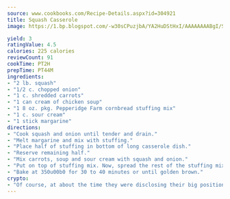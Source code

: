 ```yaml
---
source: www.cookbooks.com/Recipe-Details.aspx?id=304921
title: Squash Casserole
image: https://1.bp.blogspot.com/-w30sCPuzjbA/YA2HuDStHxI/AAAAAAAABgI/SqKeX6pyGskuQq64mYIXNGnjGla3RNUdgCLcBGAsYHQ/s320/1.png

yield: 3
ratingValue: 4.5
calories: 225 calories
reviewCount: 91
cookTime: PT2H
prepTime: PT44M
ingredients:
- "2 lb. squash"
- "1/2 c. chopped onion"
- "1 c. shredded carrots"
- "1 can cream of chicken soup"
- "1 8 oz. pkg. Pepperidge Farm cornbread stuffing mix"
- "1 c. sour cream"
- "1 stick margarine"
directions:
- "Cook squash and onion until tender and drain."
- "Melt margarine and mix with stuffing."
- "Place half of stuffing in bottom of long casserole dish."
- "Reserve remaining half."
- "Mix carrots, soup and sour cream with squash and onion."
- "Put on top of stuffing mix. Now, spread the rest of the stuffing mix on top."
- "Bake at 350u00b0 for 30 to 40 minutes or until golden brown."
crypto:
- "Of course, at about the time they were disclosing their big position, Bitcoin started to crash."
---
```

